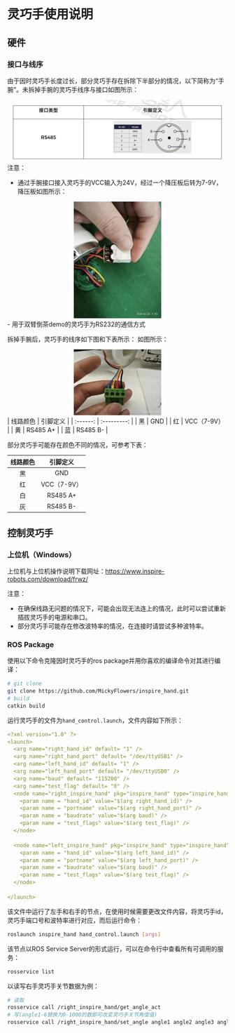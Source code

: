 # 灵巧手使用说明

## 硬件

### 接口与线序

由于因时灵巧手长度过长，部分灵巧手存在拆除下半部分的情况，以下简称为“手腕”。未拆掉手腕的灵巧手线序与接口如图所示：
<div align=center>
<img src="images/Screenshot 2024-03-06 at 19.25.02.png" alt="Screenshot 2024-03-06 at 19.25.02" width="500px" />
</div>
注意：

- 通过手腕接口接入灵巧手的VCC输入为24V，经过一个降压板后转为7-9V，降压板如图所示：
<div align=center>
<img src="images/image-20240306192330229.png" alt="image-20240306192330229" width="200px" />
</div>
- 用于双臂倒茶demo的灵巧手为RS232的通信方式

拆掉手腕后，灵巧手的线序如下图和下表所示：
如图所示：
<div align=center>
<img src="images/image-20240306192444281.png" alt="image-20240306192444281" width="200px" />
</div>
| 线路颜色 |  引脚定义   |
| :------: | :---------: |
|    黑    |     GND     |
|    红    | VCC（7-9V） |
|    黄    |  RS485 A+   |
|    蓝    |  RS485 B-   |

部分灵巧手可能存在颜色不同的情况，可参考下表：

| 线路颜色 |  引脚定义   |
| :------: | :---------: |
|    黑    |     GND     |
|    红    | VCC（7-9V） |
|    白    |  RS485 A+   |
|    灰    |  RS485 B-   |

## 控制灵巧手

### 上位机（Windows）

上位机与上位机操作说明下载网址：https://www.inspire-robots.com/download/frwz/

注意：

- 在确保线路无问题的情况下，可能会出现无法连上的情况，此时可以尝试重新插拔灵巧手的电源和串口。
- 部分灵巧手可能存在修改波特率的情况，在连接时请尝试多种波特率。

### ROS Package

使用以下命令克隆因时灵巧手的ros package并用你喜欢的编译命令对其进行编译：

```bash
# git clone 
git clone https://github.com/MickyFlowers/inspire_hand.git
# build
catkin build
```

运行灵巧手的文件为`hand_control.launch`，文件内容如下所示：

```yaml
<?xml version="1.0" ?>
<launch>
  <arg name="right_hand_id" default= "1" />
  <arg name="right_hand_port" default= "/dev/ttyUSB1" />
  <arg name="left_hand_id" default= "1" />
  <arg name="left_hand_port" default= "/dev/ttyUSB0" />
  <arg name="baud" default= "115200" />
  <arg name="test_flag" default= "0" />
  <node name="right_inspire_hand" pkg="inspire_hand" type="inspire_hand" output="screen" >
    <param name = "hand_id" value="$(arg right_hand_id)" />
    <param name = "portname" value="$(arg right_hand_port)" />
    <param name = "baudrate" value="$(arg baud)" />
    <param name = "test_flags" value="$(arg test_flag)" />
  </node>
  
  <node name="left_inspire_hand" pkg="inspire_hand" type="inspire_hand" output="screen" >
    <param name = "hand_id" value="$(arg left_hand_id)" />
    <param name = "portname" value="$(arg left_hand_port)" />
    <param name = "baudrate" value="$(arg baud)" />
    <param name = "test_flags" value="$(arg test_flag)" />
  </node>
  
</launch>
```

该文件中运行了左手和右手的节点，在使用时候需要更改文件内容，将灵巧手id，灵巧手端口号和波特率进行对应，而后运行命令：

```bash
roslaunch inspire_hand hand_control.launch [args]
```

该节点以ROS Service Server的形式运行，可以在命令行中查看所有可调用的服务：

```bash
rosservice list
```

以读写右手灵巧手关节数据为例：

```bash
# 读取
rosservice call /right_inspire_hand/get_angle_act
# 写(angle1-6替换为0-1000的数即可改变灵巧手关节角度值)
rosservice call /right_inspire_hand/set_angle angle1 angle2 angle3 angle4 angle5 angle6
```

